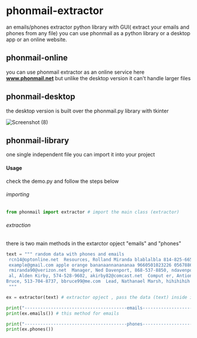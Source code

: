 # phonmail-extractor
an emails/phones extractor python library with GUI( extract your emails and phones from any file)
you can use phonmail as a python library or a desktop app or an online website.

## phonmail-online 
you can use phonmail extractor as an online service here **www.phonmail.net** but unlike the desktop version it can't handle larger files

## phonmail-desktop
the desktop version is built over the phonmail.py library with tkinter

![Screenshot (8)](https://user-images.githubusercontent.com/60823745/132062604-1327ba51-2db8-4b72-9348-f43ec71e3980.png)

## phonmail-library
one single independent file you can import it into your project

#### Usage
check the demo.py and follow the steps below

###### importing 

```python
from phonmail import extractor # import the main class (extractor)
```

###### extraction 
there is two main methods in the extarctor opject "emails" and "phones"

```python
text = """ random data with phones and emails 
 rcn14@optonline.net  Resources, Rolland Miranda blablalbla 814-825-6659 nsdsjnoee lorem  ipsm bedroo_17@yahoo.com
 example@gmail.com apple orange bananaannanananaa 9660501023226 0567886300 kkemjnjn jrgjrgn erfef 
 rmiranda90@verizon.net  Manager, Ned Davenport, 868-537-8850, ndavenport8@gmail.com  Medic
 al, Alden Kirby, 574-528-9602, akirby82@comcast.net  Comput er, Antione Harvey, 732-995-8604, aharvey7@aol.com  Operating, Bret
Bruce, 513-704-8737, bbruce99@me.com  Lead, Nathanael Marsh, hihihihih 689-6810, nmarsh@aol.com  Artificial, Odis Nunez, 201-626-6879dfddsfs, onunez@sbcglobal.net  Film, Manual Brennan, 510-505-3719sdsdsdsds, mbrennan@live.c
 """

ex = extractor(text) # extractor opject , pass the data (text) inside it

print("---------------------------------------emails------------------------------------")
print(ex.emails()) # this method for emails

print("---------------------------------------phones------------------------------------")
print(ex.phones())
```
